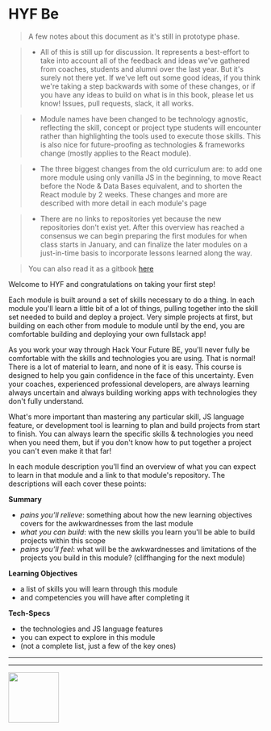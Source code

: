 # HYF Be

> A few notes about this document as it's still in prototype phase.

> * All of this is still up for discussion.  It represents a best-effort to take into account all of the feedback and ideas we've gathered from coaches, students and alumni over the last year. But it's surely not there yet.  If we've left out some good ideas, if you think we're taking a step backwards with some of these changes, or if you have any ideas to build on what is in this book, please let us know!  Issues, pull requests, slack, it all works.

> * Module names have been changed to be technology agnostic, reflecting the skill, concept or project type students will encounter rather than highlighting the tools used to execute those skills. This is also nice for future-proofing as technologies & frameworks change (mostly applies to the React module).

> * The three biggest changes from the old curriculum are: to add one more module using only vanilla JS in the beginning, to move React before the Node & Data Bases equivalent, and to shorten the React module by 2 weeks.  These changes and more are described with more detail in each module's page

> * There are no links to repositories yet because the new repositories don't exist yet.  After this overview has reached a consensus we can begin preparing the first modules for when class starts in January, and can finalize the later modules on a just-in-time basis to incorporate lessons learned along the way.

> You can also read it as a gitbook [here](https://hackyourfuture.be/curriculum)



Welcome to HYF and congratulations on taking your first step!

Each module is built around a set of skills necessary to do a thing. In each module you'll learn a little bit of a lot of things, pulling together into the skill set needed to build and deploy a project.  Very simple projects at first, but building on each other from module to module until by the end, you are comfortable building and deploying your own fullstack app!

As you work your way through Hack Your Future BE, you'll never fully be comfortable with the skills and technologies you are using.  That is normal!  There is a lot of material to learn, and none of it is easy.  This course is designed to help you gain confidence in the face of this uncertainty.   Even your coaches, experienced professional developers, are always learning always uncertain and always building working apps with technologies they don't fully understand.

What's more important than mastering any particular skill, JS language feature, or development tool is learning to plan and build projects from start to finish.  You can always learn the specific skills & technologies you need when you need them, but if you don't know how to put together a project you can't even make it that far!

In each module description you'll find an overview of what you can expect to learn in that module and a link to that module's repository.  The descriptions will each cover these points:

__Summary__
* _pains you’ll relieve_: something about how the new learning objectives covers for the awkwardnesses from the last module
* _what you can build_: with the new skills you learn you'll be able to build projects within this scope
* _pains you’ll feel_: what will be the awkwardnesses and limitations of the projects you build in this module? (cliffhanging for the next module)

__Learning Objectives__
* a list of skills you will learn through this module
* and competencies you will have after completing it

__Tech-Specs__
* the technologies and JS language features
* you can expect to explore in this module
* (not a complete list, just a few of the key ones)


<hr>
<hr>
<a href="https://hackyourfuture.be" target="_blank"><img
    src="https://user-images.githubusercontent.com/18554853/63941625-4c7c3d00-ca6c-11e9-9a76-8d5e3632fe70.jpg"
    width="100" height="100"></a>
